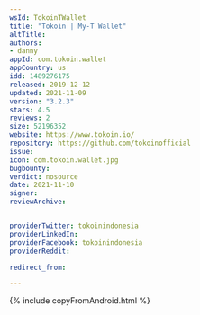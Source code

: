 ```yaml
---
wsId: TokoinTWallet
title: "Tokoin | My-T Wallet"
altTitle: 
authors:
- danny
appId: com.tokoin.wallet
appCountry: us
idd: 1489276175
released: 2019-12-12
updated: 2021-11-09
version: "3.2.3"
stars: 4.5
reviews: 2
size: 52196352
website: https://www.tokoin.io/
repository: https://github.com/tokoinofficial
issue: 
icon: com.tokoin.wallet.jpg
bugbounty: 
verdict: nosource
date: 2021-11-10
signer: 
reviewArchive:


providerTwitter: tokoinindonesia
providerLinkedIn: 
providerFacebook: tokoinindonesia
providerReddit: 

redirect_from:

---
```


{% include copyFromAndroid.html %}
